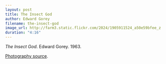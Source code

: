 ```yaml
---
layout: post
title: The Insect God
author: Edward Gorey
filename: the-insect-god
image_url: http://farm3.static.flickr.com/2024/1905911524_a50e59bfee_z.jpg
duration: "4:16"
---
```


_The Insect God_.  Edward Gorey.  1963.

[Photography source](http://www.flickr.com/photos/photo_munki/1905911524/).


